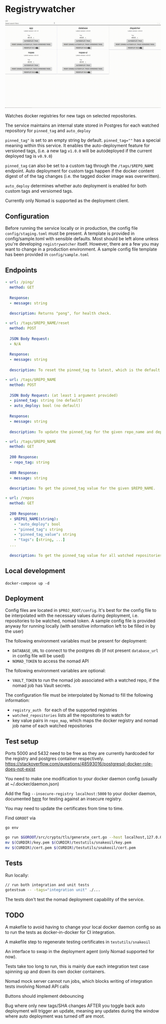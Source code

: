 # Registrywatcher

![Frontend](public/gifs/search.gif)

Watches docker registries for new tags on selected repositories.

The service maintains an internal state stored in Postgres for each watched repository for `pinned_tag` and `auto_deploy`

`pinned_tag"` is set to an empty string by default. `pinned_tag=""` has a special meaning within this service. It enables the auto-deployment feature for versioned tags, (i.e. a new tag `v1.0.0` will be autodeployed if the current deployed tag is `v0.9.0`)

`pinned_tag` can also be set to a custom tag through the `/tags/$REPO_NAME` endpoint. Auto deployment for custom tags happen if the docker content digest of of the tag changes (i.e. the tagged docker image was overwritten).

`auto_deploy` determines whether auto deployment is enabled for both custom tags and versiomed tags.

Currently only Nomad is supported as the deployment client.

## Configuration

Before running the service locally or in production, the config file `config/staging.toml` must be present. A template is provided in config/sample.toml with sensible defaults. Most should be left alone unless you're developing `registrywatcher` itself. However, there are a few you may want to change in a production environment.
A sample config file template has been provided in `config/sample.toml`

## Endpoints

```yml
- url: /ping/
  method: GET

  Response:
  - message: string

  description: Returns "pong", for health check.
```

```yml
- url: /tags/$REPO_NAME/reset
  method: POST

  JSON Body Request:
  - N/A

  Response:
  - message: string

  description: To reset the pinned_tag to latest, which is the default value. See top of the README for more info.
```

```yml
- url: /tags/$REPO_NAME
  method: POST

  JSON Body Request: (at least 1 argument provided)
  - pinned_tag: string (no default)
  - auto_deploy: bool (no default)

  Response:
  - message: string

  description: To update the pinned_tag for the given repo_name and deploy it regardless of current deployed tag.
```

```yml
- url: /tags/$REPO_NAME
  method: GET

  200 Response:
  - repo_tag: string

  400 Response:
  - message: string

  description: To get the pinned_tag value for the given $REPO_NAME.
```

```yml
- url: /repos
  method: GET

  200 Response:
  - $REPO1_NAME(string):
    - "auto_deploy": bool
    - "pinned_tag": string
    - "pinned_tag_value": string
    - "tags": [string, ...]
  ...

  description: To get the pinned_tag value for all watched repositories.
```

## Local development

`docker-compose up -d`

## Deployment

Config files are located in `$PROJ_ROOT/config`. It's best for the config file to be interpolated with the necessary values during deployment, i.e. repositories to be watched, nomad token. A sample config file is provided anyway for running locally (with sensitive information left to be filled in by the user)

The following environment variables must be present for deployment:
- `DATABASE_URL` to connect to the postgres db (if not present `database_url` in config file will be used)
- `NOMAD_TOKEN` to access the nomad API

The following environment variables are optional:
- `VAULT_TOKEN` to run the nomad job associated with a watched repo, if the nomad job has Vault secrets.

The configuration file must be interpolated by Nomad to fill the following information:
- `registry_auth ` for each of the supported registries
- `watched_repositories` lists all the repositories to watch for
- key value pairs in `repo_map`, which maps the docker registry and nomad job name of each watched repositories

## Test setup

Ports 5000 and 5432 need to be free as they are currently hardcoded for the registry and postgres container respectively.
https://stackoverflow.com/questions/48593016/postgresql-docker-role-does-not-exist

You need to make one modification to your docker daemon config (usually at ~/.docker/daemon.json)

Add the flag `--insecure-registry localhost:5000` to your docker daemon, documented [here](https://docs.docker.com/registry/insecure/) for testing against an insecure registry.

You may need to update the certificates from time to time.

Find `GOROOT` via

```bash
go env
```

```bash
go run $GOROOT/src/crypto/tls/generate_cert.go --host localhost,127.0.0.1 --ca
mv $(CURDIR)/key.pem $(CURDIR)/testutils/snakeoil/key.pem
mv $(CURDIR)/cert.pem $(CURDIR)/testutils/snakeoil/cert.pem
```

## Tests

Run locally:

```bash
// run both integration and unit tests
gotestsum -- -tags="integration unit" ./...
```

The tests don't test the nomad deployment capability of the service.

## TODO

A makefile to avoid having to change your local docker daemon config so as to run the tests as docker-in-docker for CI integration.

A makefile step to regenerate testing certificates in `testutils/snakeoil`

An interface to swap in the deployment agent (only Nomad supported for now).

Tests take too long to run, this is mainly due each integration test case spinning up and down its own docker containers.

Nomad mock server cannot run jobs, which blocks writing of integration tests involving Nomad API calls

Buttons should implement debouncing

Bug where only new tags/SHA changes AFTER you toggle back auto deployment will trigger an update, meaning any updates during the window where auto deployment was turned off are moot.
